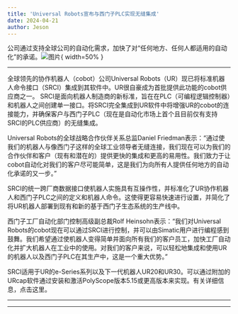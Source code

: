 ```yaml
---
title: 'Universal Robots宣布与西门子PLC实现无缝集成'
date: 2024-04-21
author: Jeson
---
```


公司通过支持全球公司的自动化需求，加快了对“任何地方、任何人都适用的自动化”的承诺。![图片](https://ai-techpark.com/wp-content/uploads/2020/06/Buyer-Guide-500x281-1.jpg){ width=50% }

---

全球领先的协作机器人（cobot）公司Universal Robots（UR）现已将标准机器人命令接口（SRCI）集成到其软件中。UR很自豪成为首批提供此功能的cobot供应商之一。
SRCI是面向机器人制造商的新标准，旨在在PLC（可编程逻辑控制器）和机器人之间创建单一接口。将SRCI完全集成到UR软件中将增强UR的cobot的连接能力，并确保客户与西门子PLC（现在是自动化市场上首个且目前仅有支持SRCI的PLC供应商）的无缝集成。

Universal Robots的全球战略合作伙伴关系总监Daniel Friedman表示：“通过使我们的机器人与像西门子这样的全球工业领导者无缝连接，我们现在可以为我们的合作伙伴和客户（现有和潜在的）提供更快的集成和更高的易用性。我们致力于让cobot自动化对我们的客户尽可能简单，这是我们为向所有人提供任何地方的自动化承诺的又一步。”

SRCI的统一跨厂商数据接口使机器人实施具有互操作性，并标准化了UR协作机器人和西门子PLC之间的定义和机器人命令。这使得更容易快速进行设置，并简化了将UR机器人部署到现有和新的基于西门子生态系统的生产线中。

西门子工厂自动化部门控制高级副总裁Rolf Heinsohn表示：“我们对Universal Robots的cobot现在可以通过SRCI进行控制，并可以由Simatic用户进行编程感到鼓舞。我们希望通过使机器人变得简单并面向所有我们的客户员工，加快工厂自动化并扩大机器人在工业中的使用。对我们的客户来说，可以轻松地集成和使用UR的机器人以及西门子PLC在其生产中，这是一个重大优势。”

SRCI适用于UR的e-Series系列以及下一代机器人UR20和UR30。可以通过附加的URcap软件通过安装和激活PolyScope版本5.15或更高版本来实现。有关详细信息，点击这里。

---
---
